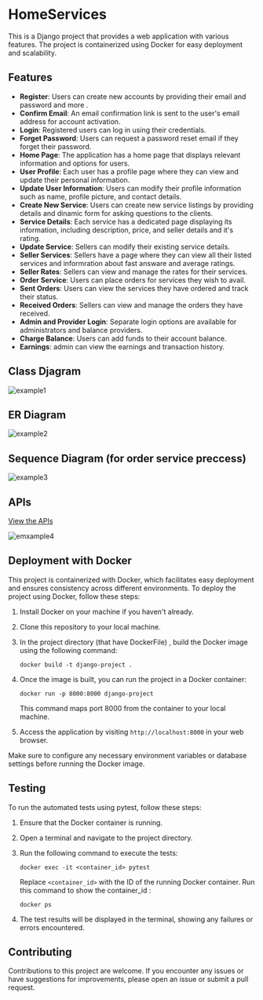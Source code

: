 # HomeServices

This is a Django project that provides a web application with various features. The project is containerized using Docker for easy deployment and scalability.

## Features

- **Register**: Users can create new accounts by providing their email and password and more .
- **Confirm Email**: An email confirmation link is sent to the user's email address for account activation.
- **Login**: Registered users can log in using their credentials.
- **Forget Password**: Users can request a password reset email if they forget their password.
- **Home Page**: The application has a home page that displays relevant information and options for users.
- **User Profile**: Each user has a profile page where they can view and update their personal information.
- **Update User Information**: Users can modify their profile information such as name, profile picture, and contact details.
- **Create New Service**: Users can create new service listings by providing details and dinamic form for asking questions to the clients.
- **Service Details**: Each service has a dedicated page displaying its information, including description, price, and seller details and it's rating.
- **Update Service**: Sellers can modify their existing service details.
- **Seller Services**: Sellers have a page where they can view all their listed services and informration about fast answare and average ratings.
- **Seller Rates**: Sellers can view and manage the rates for their services.
- **Order Service**: Users can place orders for services they wish to avail.
- **Sent Orders**: Users can view the services they have ordered and track their status.
- **Received Orders**: Sellers can view and manage the orders they have received.
- **Admin and Provider Login**: Separate login options are available for administrators and balance providers.
- **Charge Balance**: Users can add funds to their account balance.
- **Earnings**: admin can view the earnings and transaction history.

## Class Djagram

![example1](https://github.com/abdulkareeme/HomeServices/blob/Backend/images/Main.jpg)

## ER Diagram 

![example2](https://github.com/abdulkareeme/HomeServices/blob/Backend/images/ER%20Diagram%20Home%20Servoce.jpg)

## Sequence Diagram (for order service preccess)

![example3](https://github.com/abdulkareeme/HomeServices/blob/Backend/images/chatuml-diagram(28).svg)

## APIs 
[View the APIs](https://abdulkareemedres.pythonanywhere.com/api/docs/)

![emxample4](https://github.com/abdulkareeme/HomeServices/blob/Backend/images/Screenshot%202023-08-21%20at%2016-00-57%20Swagger.png)

## Deployment with Docker

This project is containerized with Docker, which facilitates easy deployment and ensures consistency across different environments. To deploy the project using Docker, follow these steps:

1. Install Docker on your machine if you haven't already.
1. Clone this repository to your local machine.
1. In the project directory (that have DockerFile) , build the Docker image using the following command:

   ````
   docker build -t django-project .
   ````
1. Once the image is built, you can run the project in a Docker container:

   ````
   docker run -p 8000:8000 django-project
   ````
   This command maps port 8000 from the container to your local machine.
3. Access the application by visiting `http://localhost:8000` in your web browser.

Make sure to configure any necessary environment variables or database settings before running the Docker image.

## Testing

To run the automated tests using pytest, follow these steps:

1. Ensure that the Docker container is running.
2. Open a terminal and navigate to the project directory.
3. Run the following command to execute the tests:

   ````
   docker exec -it <container_id> pytest
   ````
   Replace `<container_id>` with the ID of the running Docker container.
Run this command to show the container_id :

   ```
   docker ps
   ```
1. The test results will be displayed in the terminal, showing any failures or errors encountered.

## Contributing

Contributions to this project are welcome. If you encounter any issues or have suggestions for improvements, please open an issue or submit a pull request.
